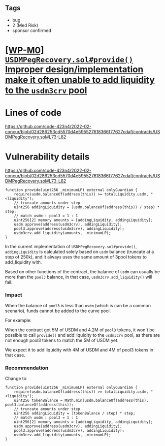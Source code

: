## Tags

- bug
- 2 (Med Risk)
- sponsor confirmed

# [[WP-M0] `USDMPegRecovery.sol#provide()` Improper design/implementation make it often unable to add liquidity to the `usdm3crv` pool](https://github.com/code-423n4/2022-02-concur-findings/issues/191) 

# Lines of code

https://github.com/code-423n4/2022-02-concur/blob/02d286253cd5570d4e595527618366f77627cdaf/contracts/USDMPegRecovery.sol#L73-L82


# Vulnerability details

https://github.com/code-423n4/2022-02-concur/blob/02d286253cd5570d4e595527618366f77627cdaf/contracts/USDMPegRecovery.sol#L73-L82

```solidity
function provide(uint256 _minimumLP) external onlyGuardian {
    require(usdm.balanceOf(address(this)) >= totalLiquidity.usdm, "<liquidity");
    // truncate amounts under step
    uint256 addingLiquidity = (usdm.balanceOf(address(this)) / step) * step;
    // match usdm : pool3 = 1 : 1
    uint256[2] memory amounts = [addingLiquidity, addingLiquidity];
    usdm.approve(address(usdm3crv), addingLiquidity);
    pool3.approve(address(usdm3crv), addingLiquidity);
    usdm3crv.add_liquidity(amounts, _minimumLP);
}
```

In the current implementation of `USDMPegRecovery.sol#provide()`, `addingLiquidity` is calculated solely based on `usdm` balance (truncate at a step of 250k), and it always uses the same amount of 3pool tokens to add_liquidity with.

Based on other functions of the contract, the balance of `usdm` can usually be more than the `pool3` balance, in that case, `usdm3crv.add_liquidity()` will fail.

### Impact

When the balance of `pool3` is less than `usdm` (which is can be a common scenario), funds cannot be added to the curve pool.

For example:

When the contract got 5M of USDM and 4.2M of `pool3` tokens, it won't be possible to call `provide()` and add liquidity to the `usdm3crv` pool, as there are not enough pool3 tokens to match the 5M of USDM yet.

We expect it to add liquidity with 4M of USDM and 4M of pool3 tokens in that case.

### Recommendation

Change to:

```solidity
function provide(uint256 _minimumLP) external onlyGuardian {
    require(usdm.balanceOf(address(this)) >= totalLiquidity.usdm, "<liquidity");
    uint256 tokenBalance = Math.min(usdm.balanceOf(address(this), pool3.balanceOf(address(this));
    // truncate amounts under step
    uint256 addingLiquidity = (tokenBalance / step) * step;
    // match usdm : pool3 = 1 : 1
    uint256[2] memory amounts = [addingLiquidity, addingLiquidity];
    usdm.approve(address(usdm3crv), addingLiquidity);
    pool3.approve(address(usdm3crv), addingLiquidity);
    usdm3crv.add_liquidity(amounts, _minimumLP);
}
```

